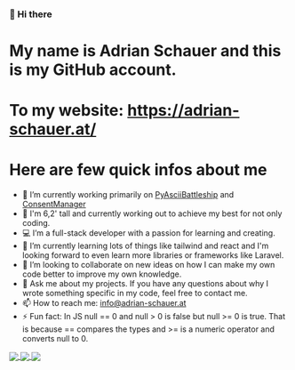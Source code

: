 ### 👋 Hi there

# My name is Adrian Schauer and this is my GitHub account.

# To my website: https://adrian-schauer.at/

# Here are few quick infos about me

- 🔭 I’m currently working primarily on <a href="https://github.com/LuckyForce/PyAsciiBattleship">PyAsciiBattleship</a> and <a href="https://github.com/LuckyForce/ConsentManager">ConsentManager</a>
- 💪 I'm 6,2' tall and currently working out to achieve my best for not only coding.
- 💻 I’m a full-stack developer with a passion for learning and creating.
- 🌱 I’m currently learning lots of things like tailwind and react and I'm looking forward to even learn more libraries or frameworks like Laravel.
- 👯 I’m looking to collaborate on new ideas on how I can make my own code better to improve my own knowledge.
- 💬 Ask me about my projects. If you have any questions about why I wrote something specific in my code, feel free to contact me.
- 📫 How to reach me: info@adrian-schauer.at
- ⚡ Fun fact: In JS null == 0 and null > 0 is false but null >= 0 is true. That is because == compares the types and >= is a numeric operator and converts null to 0.
<a href="https://github.com/jwenjian/visitor-badge">
  <img align="center" src="https://visitor-badge.glitch.me/badge?page_id=jwenjian.visitor-badge"/>
</a>
<a href="https://github.com/anuraghazra/github-readme-stats">
  <img align="center" src="https://github-readme-stats.vercel.app/api?username=luckyforce&show_icons=true&theme=radical" />
</a>
<a href="https://github.com/anuraghazra/github-readme-stats">
  <img align="center" src="https://github-readme-stats.vercel.app/api/top-langs/?username=luckyforce&layout=compact" />
</a>

